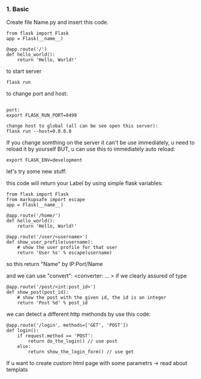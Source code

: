 ### 1. Basic

Create file Name.py
and insert this code. 

```
from flask import Flask
app = Flask(__name__)

@app.route('/')
def hello_world():
    return 'Hello, World!'

```

to start server 
```
flask run
```

to change port and host:
```

port:
export FLASK_RUN_PORT=8499

change host to global (all can be see open this server):
flask run --host=0.0.0.0
```

If you change somthing on the server it can't be use immediately, u need to reload it by yourself 
BUT, u can use this to immediately auto reload:
```
export FLASK_ENV=development
```


let's try some new stuff:

this code will return your Label by using simple flask variables:
```
from flask import Flask
from markupsafe import escape
app = Flask(__name__)

@app.route('/home/')
def hello_world():
    return 'Hello, World!'
    
@app.route('/user/<username>')
def show_user_profile(username):
    # show the user profile for that user
    return 'User %s' % escape(username)
```
so this return "Name" by IP:Port/Name

and we can use "convert": <converter: ... > if we clearly assured of type 
```
@app.route('/post/<int:post_id>')
def show_post(post_id):
    # show the post with the given id, the id is an integer
    return 'Post %d' % post_id
```


we can detect a different http methonds by use this code:
```
@app.route('/login', methods=['GET', 'POST'])
def login():
    if request.method == 'POST':
        return do_the_login() // use post
    else:
        return show_the_login_form() // use get
```

If u want to create custom html page with some parametrs -> read about templats


